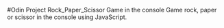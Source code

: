 #Odin Project Rock_Paper_Scissor Game in the console
Game rock, paper or scissor in the console using JavaScript.
